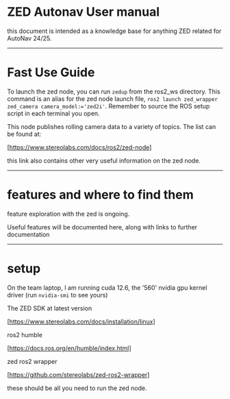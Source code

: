 # ZED Autonav User manual


this document is intended as a knowledge base for anything ZED related for AutoNav 24/25.

---


# Fast Use Guide

To launch the zed node, you can run `zedup` from the ros2_ws directory. This command is an alias for the zed node launch file,
`ros2 launch zed_wrapper zed_camera camera_model:='zed2i'`. Remember to source the ROS setup script in each terminal you open.

This node publishes rolling camera data to a variety of topics. The list can be found at:

[https://www.stereolabs.com/docs/ros2/zed-node]

this link also contains other very useful information on the zed node.


---


# features and where to find them

feature exploration with the zed is ongoing. 

Useful features will be documented here, along with links to further documentation


---

# setup

On the team laptop, I am running cuda 12.6, the '560' nvidia gpu kernel driver (run `nvidia-smi` to see yours)

The ZED SDK at latest version

[https://www.stereolabs.com/docs/installation/linux]

ros2 humble

[https://docs.ros.org/en/humble/index.html]

zed ros2 wrapper

[https://github.com/stereolabs/zed-ros2-wrapper]


these should be all you need to run the zed node.



